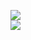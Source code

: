 [![](https://img.shields.io/badge/Made%20With-Github%20Spray-lightgrey.svg?style=for-the-badge&logo=github)](https://github.com/Annihil/github-spray#30973)  
[![](https://i.imgur.com/2DrTn0Z.gif)](https://github.com/Annihil/github-spray)